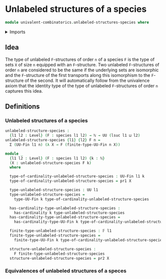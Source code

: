 # Unlabeled structures of a species

```agda
module univalent-combinatorics.unlabeled-structures-species where
```

<details><summary>Imports</summary>

```agda
open import elementary-number-theory.natural-numbers

open import foundation.dependent-pair-types
open import foundation.equivalences
open import foundation.universe-levels

open import univalent-combinatorics.finite-types
open import univalent-combinatorics.species
```

</details>

## Idea

The type of unlabeled `F`-structures of order `n` of a species `F` is the type
of sets `X` of size `n` equipped with an `F`-structure. Two unlabeled
`F`-structures of order `n` are considered to be the same if the underlying sets
are isomorphic and the `F`-structure of the first transports along this
isomorphism to the `F`-structure of the second. It will automatically follow
from the univalence axiom that the identity type of the type of unlabeled
`F`-structures of order `n` captures this idea.

## Definitions

### Unlabeled structures of a species

```agda
unlabeled-structure-species :
  {l1 l2 : Level} (F : species l1 l2) → ℕ → UU (lsuc l1 ⊔ l2)
unlabeled-structure-species {l1} {l2} F n =
  Σ (UU-Fin l1 n) (λ X → F (finite-type-UU-Fin n X))

module _
  {l1 l2 : Level} (F : species l1 l2) {k : ℕ}
  (X : unlabeled-structure-species F k)
  where

  type-of-cardinality-unlabeled-structure-species : UU-Fin l1 k
  type-of-cardinality-unlabeled-structure-species = pr1 X

  type-unlabeled-structure-species : UU l1
  type-unlabeled-structure-species =
    type-UU-Fin k type-of-cardinality-unlabeled-structure-species

  has-cardinality-type-unlabeled-structure-species :
    has-cardinality k type-unlabeled-structure-species
  has-cardinality-type-unlabeled-structure-species =
    has-cardinality-type-UU-Fin k type-of-cardinality-unlabeled-structure-species

  finite-type-unlabeled-structure-species : 𝔽 l1
  finite-type-unlabeled-structure-species =
    finite-type-UU-Fin k type-of-cardinality-unlabeled-structure-species

  structure-unlabeled-structure-species :
    F finite-type-unlabeled-structure-species
  structure-unlabeled-structure-species = pr2 X
```

### Equivalences of unlabeled structures of a speces
